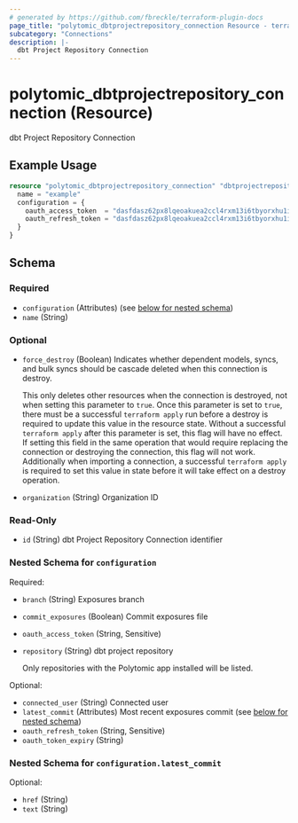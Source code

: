 ```yaml
---
# generated by https://github.com/fbreckle/terraform-plugin-docs
page_title: "polytomic_dbtprojectrepository_connection Resource - terraform-provider-polytomic"
subcategory: "Connections"
description: |-
  dbt Project Repository Connection
---
```


# polytomic_dbtprojectrepository_connection (Resource)

dbt Project Repository Connection

## Example Usage

```terraform
resource "polytomic_dbtprojectrepository_connection" "dbtprojectrepository" {
  name = "example"
  configuration = {
    oauth_access_token  = "dasfdasz62px8lqeoakuea2ccl4rxm13i6tbyorxhu1i20kc8ruvksmzxq"
    oauth_refresh_token = "dasfdasz62px8lqeoakuea2ccl4rxm13i6tbyorxhu1i20kc8ruvksmzxq"
  }
}
```

<!-- schema generated by tfplugindocs -->
## Schema

### Required

- `configuration` (Attributes) (see [below for nested schema](#nestedatt--configuration))
- `name` (String)

### Optional

- `force_destroy` (Boolean) Indicates whether dependent models, syncs, and bulk syncs should be cascade
deleted when this connection is destroy.

  This only deletes other resources when the connection is destroyed, not when
setting this parameter to `true`. Once this parameter is set to `true`, there
must be a successful `terraform apply` run before a destroy is required to
update this value in the resource state. Without a successful `terraform apply`
after this parameter is set, this flag will have no effect. If setting this
field in the same operation that would require replacing the connection or
destroying the connection, this flag will not work. Additionally when importing
a connection, a successful `terraform apply` is required to set this value in
state before it will take effect on a destroy operation.
- `organization` (String) Organization ID

### Read-Only

- `id` (String) dbt Project Repository Connection identifier

<a id="nestedatt--configuration"></a>
### Nested Schema for `configuration`

Required:

- `branch` (String) Exposures branch
- `commit_exposures` (Boolean) Commit exposures file
- `oauth_access_token` (String, Sensitive)
- `repository` (String) dbt project repository

    Only repositories with the Polytomic app installed will be listed.

Optional:

- `connected_user` (String) Connected user
- `latest_commit` (Attributes) Most recent exposures commit (see [below for nested schema](#nestedatt--configuration--latest_commit))
- `oauth_refresh_token` (String, Sensitive)
- `oauth_token_expiry` (String)

<a id="nestedatt--configuration--latest_commit"></a>
### Nested Schema for `configuration.latest_commit`

Optional:

- `href` (String)
- `text` (String)


